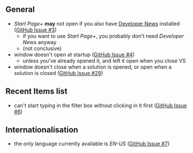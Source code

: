 ## General

  - *Start Page+* **may** not open if you also have [Developer News][developer-news-url] installed ([GitHub Issue #3][github-issue-3])
    - if you want to use *Start Page+*, you probably don't need *Developer News* anyway
    - (not conclusive)
  - window doesn't open at startup ([GitHub Issue #4][github-issue-4])
    - unless you've already opened it, and left it open when you close VS
  - window doesn't close when a solution is opened, or open when a solution is closed ([GitHub Issue #29][github-issue-29])

[github-issue-3]: https://github.com/luminous-software/start-page-plus/issues/3
[github-issue-4]: https://github.com/luminous-software/start-page-plus/issues/4
[github-issue-14]: https://github.com/luminous-software/start-page-plus/issues/14
[github-issue-29]: https://github.com/luminous-software/start-page-plus/issues/29

## Recent Items list

  - can't start typing in the filter box without clicking in it first ([GitHub Issue #6][github-issue-6])

[developer-news-url]: https://luminous-software.solutions/developer-news
[github-issue-6]: https://github.com/luminous-software/start-page-plus/issues/6

## Internationalisation

  - the only language currently available is *EN-US* ([GitHub Issue #7][github-issue-7])

[github-issue-7]: https://github.com/luminous-software/start-page-plus/issues/7
